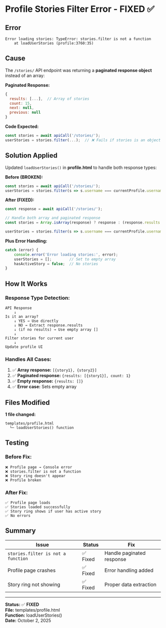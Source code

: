 # Profile Stories Filter Error - FIXED ✅

## Error
```
Error loading stories: TypeError: stories.filter is not a function
    at loadUserStories (profile:3760:35)
```

## Cause
The `/stories/` API endpoint was returning a **paginated response object** instead of an array:

**Paginated Response:**
```javascript
{
  results: [...],  // Array of stories
  count: 15,
  next: null,
  previous: null
}
```

**Code Expected:**
```javascript
const stories = await apiCall('/stories/');
userStories = stories.filter(...);  // ❌ Fails if stories is an object
```

## Solution Applied

Updated `loadUserStories()` in **profile.html** to handle both response types:

**Before (BROKEN):**
```javascript
const stories = await apiCall('/stories/');
userStories = stories.filter(s => s.username === currentProfile.username);
```

**After (FIXED):**
```javascript
const response = await apiCall('/stories/');

// Handle both array and paginated response
const stories = Array.isArray(response) ? response : (response.results || []);

userStories = stories.filter(s => s.username === currentProfile.username);
```

**Plus Error Handling:**
```javascript
catch (error) {
    console.error('Error loading stories:', error);
    userStories = [];        // Set to empty array
    hasActiveStory = false;  // No stories
}
```

## How It Works

### Response Type Detection:
```
API Response
    ↓
Is it an array?
    ↓ YES → Use directly
    ↓ NO → Extract response.results
    ↓ (if no results) → Use empty array []
    ↓
Filter stories for current user
    ↓
Update profile UI
```

### Handles All Cases:
1. ✅ **Array response:** `[{story1}, {story2}]`
2. ✅ **Paginated response:** `{results: [{story1}], count: 1}`
3. ✅ **Empty response:** `{results: []}`
4. ✅ **Error case:** Sets empty array

## Files Modified

**1 file changed:**
```
templates/profile.html
  └─ loadUserStories() function
```

## Testing

### Before Fix:
```
❌ Profile page → Console error
❌ stories.filter is not a function
❌ Story ring doesn't appear
❌ Profile broken
```

### After Fix:
```
✅ Profile page loads
✅ Stories loaded successfully
✅ Story ring shows if user has active story
✅ No errors
```

## Summary

| Issue | Status | Fix |
|-------|--------|-----|
| `stories.filter is not a function` | ✅ Fixed | Handle paginated response |
| Profile page crashes | ✅ Fixed | Error handling added |
| Story ring not showing | ✅ Fixed | Proper data extraction |

---

**Status:** ✅ **FIXED**  
**File:** templates/profile.html  
**Function:** loadUserStories()  
**Date:** October 2, 2025
